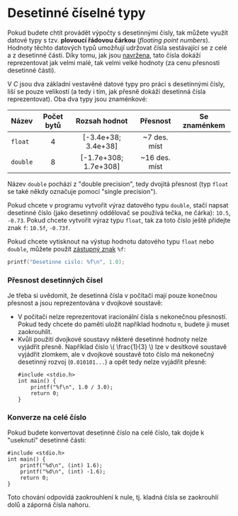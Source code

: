 # Desetinné číselné typy
Pokud budete chtít provádět výpočty s desetinnými čísly, tak můžete využít datové typy s tzv.
**plovoucí řádovou čárkou** (*floating point numbers*). Hodnoty těchto datových typů umožňují udržovat
čísla sestávající se z celé a z desetinné části. Díky
tomu, jak jsou [navržena](https://cs.wikipedia.org/wiki/Pohybliv%C3%A1_%C5%99%C3%A1dov%C3%A1_%C4%8D%C3%A1rka),
tato čísla dokáží reprezentovat jak velmi malé, tak velmi velké hodnoty (za cenu přesnosti desetinné části).

V *C* jsou dva základní vestavěné datové typy pro práci s desetinnými čísly, liší se pouze velikostí
(a tedy i tím, jak přesně dokáží desetinná čísla reprezentovat). Oba dva typy jsou znaménkové:

| Název | Počet bytů | Rozsah hodnot | Přesnost | Se znaménkem |
|---|:---:|:---:|:---:|:---:|
| `float` | 4 | [-3.4e+38; 3.4e+38] | ~7 des. míst | <i class="fa fa-check"></i> |
| `double` | 8 | [-1.7e+308; 1.7e+308] | ~16 des. míst | <i class="fa fa-check"></i> |

Název `double` pochází z "double precision", tedy dvojitá přesnost (typ `float` se také někdy označuje
pomocí "single precision").

Pokud chcete v programu vytvořit výraz datového typu `double`, stačí napsat desetinné číslo (jako
desetinný oddělovač se používá tečka, ne čárka): `1O.5`, `-0.73`. Pokud chcete vytvořit výraz typu
`float`, tak za toto číslo ještě přidejte znak `f`: `10.5f`, `-0.73f`.

Pokud chcete vytisknout na výstup hodnotu datového typu `float` nebo `double`, můžete použít
[zástupný znak](../prikazy_vyrazy.md#výpis-výrazů) `%f`:

```c
printf("Desetinne cislo: %f\n", 1.0);
```

### Přesnost desetinných čísel
Je třeba si uvědomit, že desetinná čísla v počítači mají pouze konečnou přesnost a jsou reprezentována
v dvojkové soustavě:
- V počítači nelze reprezentovat iracionální čísla s nekonečnou přesností. Pokud tedy chcete do paměti
uložit například hodnotu `π`, budete ji muset zaokrouhlit.
- Kvůli použití dvojkové soustavy některé desetinné hodnoty nelze vyjádřit přesně. Například číslo
\\( \frac{1}{3} \\) lze v desítkové soustavě vyjádřit zlomkem, ale v dvojkové soustavě toto číslo
má nekonečný desetinný rozvoj (`0.010101...`) a opět tedy nelze vyjádřit přesně:
    ```c,editable,mainbody
    #include <stdio.h>
    int main() {
        printf("%f\n", 1.0 / 3.0);
        return 0;
    }
    ```

### Konverze na celé číslo
Pokud budete konvertovat desetinné číslo na celé číslo, tak dojde k "useknutí" desetinné části:
```c,editable,mainbody
#include <stdio.h>
int main() {
    printf("%d\n", (int) 1.6);
    printf("%d\n", (int) -1.6);
    return 0;
}
```
Toto chování odpovídá zaokrouhlení k nule, tj. kladná čísla se zaokrouhlí dolů a záporná čísla nahoru.
